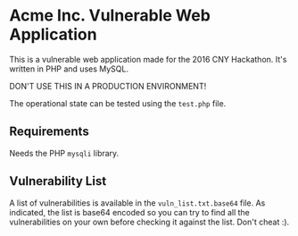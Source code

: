 # Acme Inc. Vulnerable Web Application

This is a vulnerable web application made for the 2016 CNY Hackathon. It's written in PHP and uses MySQL.

DON'T USE THIS IN A PRODUCTION ENVIRONMENT!

The operational state can be tested using the ```test.php``` file.

## Requirements

Needs the PHP ```mysqli``` library.

## Vulnerability List

A list of vulnerabilities is available in the ```vuln_list.txt.base64``` file. As indicated, the list is base64 encoded so you can try to find all the vulnerabilities on your own before checking it against the list. Don't cheat :).

